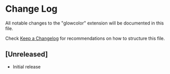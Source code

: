 # Change Log

All notable changes to the "glowcolor" extension will be documented in this file.

Check [Keep a Changelog](http://keepachangelog.com/) for recommendations on how to structure this file.

## [Unreleased]

- Initial release
